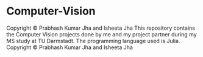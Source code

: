 # Computer-Vision
Copyright ©  Prabhash Kumar Jha and Isheeta Jha
This repository contains the Computer Vision projects done by me and my project partner during my MS study at TU Darmstadt. The programming language used is Julia.  Copyright ©  Prabhash Kumar Jha and Isheeta Jha
